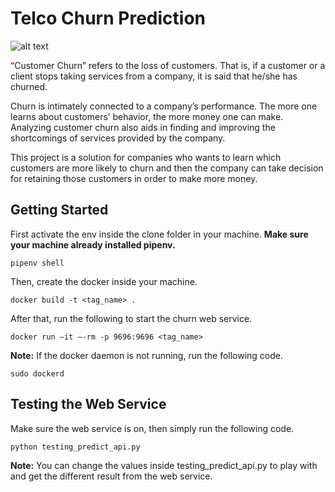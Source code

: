 # Telco Churn Prediction
![alt text](https://www.retently.com/wp-content/uploads/2015/11/leading-causes-of-churn-1.png)

“Customer Churn” refers to the loss of customers. That is, if a customer or a client stops taking services from a company, it is said that he/she has churned.

Churn is intimately connected to a company’s performance. The more one learns about customers’ behavior, the more money one can make. Analyzing customer churn also aids in finding and improving the shortcomings of services provided by the company.

This project is a solution for companies who wants to learn which customers are more likely to churn and then the company can take decision for retaining those customers in order to make more money.

## Getting Started
First activate the env inside the clone folder in your machine.
**Make sure your machine already installed pipenv.**
```
pipenv shell
```

Then, create the docker inside your machine.
```
docker build -t <tag_name> .
```

After that, run the following to start the churn web service.
```
docker run –it –-rm -p 9696:9696 <tag_name>
```

**Note:** If the docker daemon is not running, run the following code.
```
sudo dockerd
```

## Testing the Web Service
Make sure the web service is on, then simply run the following code.
```
python testing_predict_api.py
```

**Note:** You can change the values inside testing_predict_api.py to play with and get the different result from the web service.
